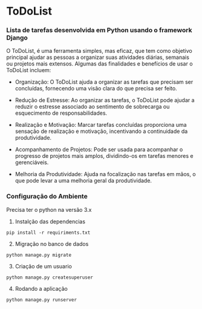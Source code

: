 # ToDoList

### Lista de tarefas desenvolvida em Python usando o framework Django

O ToDoList, é uma ferramenta simples, mas eficaz, que tem como objetivo principal ajudar as pessoas a organizar suas atividades diárias, semanais ou projetos mais extensos. Algumas das finalidades e benefícios de usar o ToDoList incluem:

- Organização: O ToDoList ajuda a organizar as tarefas que precisam ser concluídas, fornecendo uma visão clara do que precisa ser feito.

- Redução de Estresse: Ao organizar as tarefas, o ToDoList pode ajudar a reduzir o estresse associado ao sentimento de sobrecarga ou esquecimento de responsabilidades.

- Realização e Motivação: Marcar tarefas concluídas proporciona uma sensação de realização e motivação, incentivando a continuidade da produtividade.

- Acompanhamento de Projetos: Pode ser usada para acompanhar o progresso de projetos mais amplos, dividindo-os em tarefas menores e gerenciáveis.

- Melhoria da Produtividade: Ajuda na focalização nas tarefas em mãos, o que pode levar a uma melhoria geral da produtividade.


### Configuração do Ambiente
Precisa ter o python na versão 3.x

1. Instalção das dependencias
``` shell
pip install -r requiriments.txt
```
2. Migração no banco de dados
``` shell
python manage.py migrate
```
3. Criação de um usuario
``` shell
python manage.py createsuperuser
```
4. Rodando a aplicação
``` shell
python manage.py runserver
```
